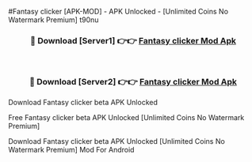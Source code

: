 #Fantasy clicker [APK-MOD] - APK Unlocked - [Unlimited Coins No Watermark Premium] t90nu



<div align="center">

<h3>🔴 Download [Server1] 👉👉 <a href="https://momento.my/?title=Fantasy_clicker">Fantasy clicker Mod Apk</a></h3><br>

<h3>🔴 Download [Server2] 👉👉 <a href="https://momento.my/?title=Fantasy_clicker">Fantasy clicker Mod Apk</a></h3>
</div>



Download Fantasy clicker beta APK Unlocked

Free Fantasy clicker beta APK Unlocked [Unlimited Coins No Watermark Premium]

Download Fantasy clicker beta APK Unlocked [Unlimited Coins No Watermark Premium] Mod For Android
